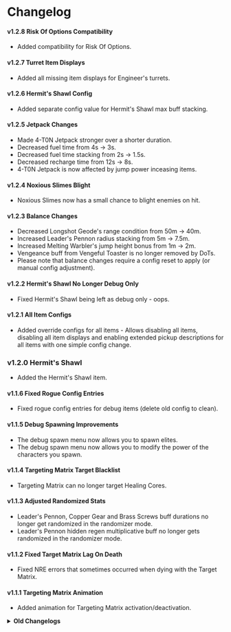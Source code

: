 # Changelog

#### v1.2.8 Risk Of Options Compatibility
- Added compatibility for Risk Of Options.

#### v1.2.7 Turret Item Displays
- Added all missing item displays for Engineer's turrets.

#### v1.2.6 Hermit's Shawl Config
- Added separate config value for Hermit's Shawl max buff stacking.

#### v1.2.5 Jetpack Changes
- Made 4-T0N Jetpack stronger over a shorter duration.
- Decreased fuel time from 4s -> 3s.
- Decreased fuel time stacking from 2s -> 1.5s.
- Decreased recharge time from 12s -> 8s.
- 4-T0N Jetpack is now affected by jump power inceasing items.

#### v1.2.4 Noxious Slimes Blight
- Noxious Slimes now has a small chance to blight enemies on hit.

#### v1.2.3 Balance Changes
- Decreased Longshot Geode's range condition from 50m -> 40m.
- Increased Leader's Pennon radius stacking from 5m -> 7.5m.
- Increased Melting Warbler's jump height bonus from 1m -> 2m.
- Vengeance buff from Vengeful Toaster is no longer removed by DoTs.
- Please note that balance changes require a config reset to apply (or manual config adjustment).

#### v1.2.2 Hermit's Shawl No Longer Debug Only
- Fixed Hermit's Shawl being left as debug only - oops.

#### v1.2.1 All Item Configs
- Added override configs for all items - Allows disabling all items, disabling all item displays and enabling extended pickup descriptions for all items with one simple config change.

### v1.2.0 Hermit's Shawl
- Added the Hermit's Shawl item.

#### v1.1.6 Fixed Rogue Config Entries
- Fixed rogue config entries for debug items (delete old config to clean).

#### v1.1.5 Debug Spawning Improvements
- The debug spawn menu now allows you to spawn elites.
- The debug spawn menu now allows you to modify the power of the characters you spawn.

#### v1.1.4 Targeting Matrix Target Blacklist
- Targeting Matrix can no longer target Healing Cores.

#### v1.1.3 Adjusted Randomized Stats
- Leader's Pennon, Copper Gear and Brass Screws buff durations no longer get randomized in the randomizer mode.
- Leader's Pennon hidden regen multiplicative buff no longer gets randomized in the randomizer mode.

#### v1.1.2 Fixed Target Matrix Lag On Death
- Fixed NRE errors that sometimes occurred when dying with the Target Matrix.

#### v1.1.1 Targeting Matrix Animation
- Added animation for Targeting Matrix activation/deactivation.

<details><summary><strong>Old Changelogs</strong></summary>

### v1.1.0 Finalized Targeting Matrix
- Finalized adjustments for Targeting Matrix.

#### v1.0.21 Targeting Matrix
- Added the Targeting Matrix item.
- Added unique visual effect for Leader's Pennon.
- Fixed some minor config issues.

#### v1.0.20 Changelog
- Improved mod changelog.

#### v1.0.19 Item Randomizer
- Added option to randomize the stats of all items added by this mod (disabled by default).
- Fixed Leader's Pennon radius indicator staying when the player owning it dies.
- Fixed lots of problems when some players in a multiplayer lobby have godmode enabled while the others do not.

#### v1.0.18 Config Passing
- The host's config now gets passed to clients who use it while in the host's game.

#### v1.0.17 Readme Amendment
- Fixed inconsistency in Readme.

#### v1.0.16 Melting Warbler and Collector's Vision Customisation
- The Melting Warbler and Collector's Vision items can now be customised in the config.

#### v1.0.15 Longshot Geode and Leader's Pennon Customisation
- The Longshot Geode and Leader's Pennon items can now be customised in the config.

#### v1.0.14 Alternate Item Pickup Descriptions
- Added alternate item pickup descriptions for item adjustments that cause the original descriptions to be inaccurate.

#### v1.0.13 Hastening Greave and Cauterizing Greave Customisation
- The Hastening Greave and Cauterizing Greave items can now be customised in the config.

#### v1.0.12 Item Placements
- Changed Faithful item placements to have them appear in their proper positions in the logbook and command menus.

#### v1.0.11 Noxious Slimes Customisation
- The Noxious Slimes item can now be adjusted in the config.

#### v1.0.10 Vengeful Toaster, Second Hand and 4-T0N Jetpack Refinements
- Adjusted 4-T0N Jetpack to make it 'bouncier'.
- The Vengeful Toaster, Second Hand and 4-T0N Jetpack items can now be customised in the config.

#### v1.0.9 Copper Gear and Brass Screw Refinements
- Fixed issue with the Copper Gear and Brass Screw sometimes not providing their buffs to the player within the teleporter zone.
- The Copper Gear and Brass Screw items can now be customised in the config.

#### v1.0.8 Spacious Umbrella and Drowned Visage Customisation
- The Spacious Umbrella and Drowned Visage items can now be customised in the config.

#### v1.0.7 Toggleable Expansion
- Added Faithful content into its own expansion that can be enabled and disabled in the lobby.

#### v1.0.6 BepInEx Config
- Replaced config text file with BepInEx config.

#### v1.0.5 Warbanner Visual Effect Fix
- Fixed the warbanner temporary visual effect getting yeeted, oops.

#### v1.0.4 Modded Spawn Card Conflicts
- Fixed errors with debugging tools when modded spawn cards are created.

#### v1.0.3 Readme Swap
- Fixed the readme for the store page.

#### v1.0.2 Version Mismatch
- Fixed minor version mismatch issue.

#### v1.0.1 Oopsies
- Forgor smth...

#### v1.0.0 Release
- Praying I didn't forget anything...

</details>
